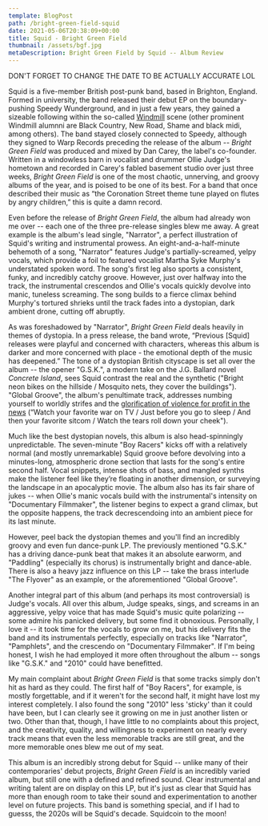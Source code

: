 ```yaml
---
template: BlogPost
path: /bright-green-field-squid
date: 2021-05-06T20:38:09+00:00
title: Squid - Bright Green Field
thumbnail: /assets/bgf.jpg
metaDescription: Bright Green Field by Squid -- Album Review
---
```

DON'T FORGET TO CHANGE THE DATE TO BE ACTUALLY ACCURATE LOL
<br/>

Squid is a five-member British post-punk band, based in Brighton, England. Formed in university, the band released their debut EP on the boundary-pushing Speedy Wunderground, and in just a few years, they gained a sizeable following within the so-called [Windmill](https://en.wikipedia.org/wiki/The_Windmill,_Brixton) scene (other prominent Windmill alumnni are Black Country, New Road, Shame and black midi, among others). The band stayed closely connected to Speedy, although they signed to Warp Records preceding the release of the album -- *Bright Green Field* was produced and mixed by Dan Carey, the label's co-founder. Written in a windowless barn in vocalist and drummer Ollie Judge's hometown and recorded in Carey's fabled basement studio over just three weeks, *Bright Green Field* is one of the most chaotic, unnerving, and groovy albums of the year, and is poised to be one of its best. For a band that once described their music as “the Coronation Street theme tune played on flutes by angry children,” this is quite a damn record. 
<br/>

Even before the release of *Bright Green Field*, the album had already won me over -- each one of the three pre-release singles blew me away. A great example is the album's lead single, "Narrator", a perfect illustration of Squid's writing and instrumental prowess. An eight-and-a-half-minute behemoth of a song, "Narrator" features Judge's partially-screamed, yelpy vocals, which provide a foil to featured vocalist Martha Syke Murphy's understated spoken word. The song's first leg also sports a consistent, funky, and incredibly catchy groove. However, just over halfway into the track, the instrumental crescendos and Ollie's vocals quickly devolve into manic, tuneless screaming. The song builds to a fierce climax behind Murphy's tortured shrieks until the track fades into a dystopian, dark ambient drone, cutting off abruptly. 
<br/>

As was foreshadowed by "Narrator", *Bright Green Field* deals heavily in themes of dystopia. In a press release, the band wrote, “Previous [Squid] releases were playful and concerned with characters, whereas this album is darker and more concerned with place - the emotional depth of the music has deepened.” The tone of a dystopian British cityscape is set all over the album -- the opener "G.S.K.", a modern take on the J.G. Ballard novel *Concrete Island*, sees Squid contrast the real and the synthetic ("Bright neon bikes on the hillside / Mosquito nets, they cover the buildings"). "Global Groove", the album's penultimate track, addresses numbing yourself to worldly strifes and the [glorification of violence for profit in the news](https://www.youtube.com/watch?v=cADiZii4X8s) (“Watch your favorite war on TV / Just before you go to sleep / And then your favorite sitcom / Watch the tears roll down your cheek"). 
<br/>

Much like the best dystopian novels, this album is also head-spinningly unpredictable. The seven-minute "Boy Racers" kicks off with a relatively normal (and mostly unremarkable) Squid groove before devolving into a minutes-long, atmospheric drone section that lasts for the song's entire second half. Vocal snippets, intense shots of bass, and mangled synths make the listener feel like they’re floating in another dimension, or surveying the landscape in an apocalyptic movie. The album also has its fair share of jukes -- when Ollie's manic vocals build with the instrumental's intensity on "Documentary Filmmaker", the listener begins to expect a grand climax, but the opposite happens, the track decrescendoing into an ambient piece for its last minute. 
<br/>

However, peel back the dystopian themes and you'll find an incredibly groovy and even fun dance-punk LP. The previously mentioned "G.S.K." has a driving dance-punk beat that makes it an absolute earworm, and "Paddling" (especially its chorus) is instrumentally bright and dance-able. There is also a heavy jazz influence on this LP -- take the brass interlude "The Flyover" as an example, or the aforementioned "Global Groove". 
<br/>

Another integral part of this album (and perhaps its most controversial) is Judge's vocals. All over this album, Judge speaks, sings, and screams in an aggressive, yelpy voice that has made Squid's music quite polarizing -- some admire his panicked delivery, but some find it obnoxious. Personally, I love it -- it took time for the vocals to grow on me, but his delivery fits the band and its instrumentals perfectly, especially on tracks like "Narrator", "Pamphlets", and the crescendo on "Documentary Filmmaker". If I'm being honest, I wish he had employed it more often throughout the album -- songs like "G.S.K." and "2010" could have benefitted. 
<br/>

My main complaint about *Bright Green Field* is that some tracks simply don't hit as hard as they could. The first half of "Boy Racers", for example, is mostly forgettable, and if it weren't for the second half, it might have lost my interest completely. I also found the song "2010" less 'sticky' than it could have been, but I can clearly see it growing on me in just another listen or two. Other than that, though, I have little to no complaints about this project, and the creativity, quality, and willingness to experiment on nearly every track means that even the less memorable tracks are still great, and the more memorable ones blew me out of my seat. 
<br/>

This album is an incredibly strong debut for Squid -- unlike many of their contemporaries' debut projects, *Bright Green Field* is an incredibly varied album, but still one with a defined and refined sound. Clear instrumental and writing talent are on display on this LP, but it's just as clear that Squid has more than enough room to take their sound and experimentation to another level on future projects. This band is something special, and if I had to guesss, the 2020s will be Squid's decade. Squidcoin to the moon!